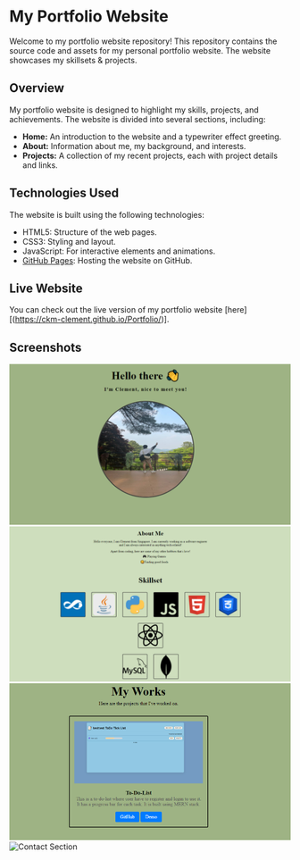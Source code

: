 # My Portfolio Website

Welcome to my portfolio website repository! This repository contains the source code and assets for my personal portfolio website. The website showcases my skillsets & projects.

## Overview

My portfolio website is designed to highlight my skills, projects, and achievements. The website is divided into several sections, including:

- **Home:** An introduction to the website and a typewriter effect greeting.
- **About:** Information about me, my background, and interests.
- **Projects:** A collection of my recent projects, each with project details and links.

## Technologies Used

The website is built using the following technologies:

- HTML5: Structure of the web pages.
- CSS3: Styling and layout.
- JavaScript: For interactive elements and animations.
- [GitHub Pages](https://pages.github.com/): Hosting the website on GitHub.

## Live Website

You can check out the live version of my portfolio website [here][(https://ckm-clement.github.io/Portfolio/)].

## Screenshots

![Home Section](/screenshots/home.png)
![About Section](/screenshots/about.png)
![Projects Section](/screenshots/projects.png)
![Contact Section](/screenshots/contact.png)
